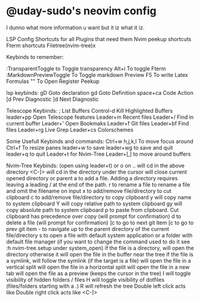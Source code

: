# @uday-sudo's neovim config

I dunno what more information u want but it iz what it iz.

LSP Config
Shortcuts for all Plugins that need them
Nvim peekup shortcuts
Fterm shortcuts
Filetree(nvim-tree)x

Keybinds to remember:

:TransparentToggle                to Toggle transparency
Alt+i                             To toggle Fterm
:MarkdownPreviewToggle            To Toggle markdown Preview
F5                                To write Latex Formulas
""                                To Open Register Peekup

lsp keybinds:
    gD          Goto declaration
    gd          Goto Definition
    space+ca    Code Action
    [d          Prev Diagnostic
    ]d          Next Diagnostic

Telescope Keybinds:
    ;           List Buffers
    Control-d   Kill Highlighted Buffers
    leader+pp   Open Telescope features
    Leader+m    Recent files
    Leader+/    Find in current buffer
    Leader+'    Open Bookmaks
    Leader+f    Git files
    Leader+bf   Find files
    Leader+rg   Live Grep
    Leader+cs   Colorschemes

Some Usefull Keybinds and commands:
Ctrl+w  h,j,k,l   To move focus around
Ctrl+f  To resize panes
leader+w  to save
leader+wg to save and quit
leader+q to quit
Leader+t for Nvim-Tree
Leader+[,]   to move around buffers


Nvim-Tree Keybinds: (open using leader+t)
    <CR> or o on .. will cd in the above directory
    <C-]> will cd in the directory under the cursor
    <BS> will close current opened directory or parent
    a to add a file. Adding a directory requires leaving a leading / at the end of the path.
    r to rename a file
    <C-r> to rename a file and omit the filename on input
    x to add/remove file/directory to cut clipboard
    c to add/remove file/directory to copy clipboard
    y will copy name to system clipboard
    Y will copy relative path to system clipboard
    gy will copy absolute path to system clipboard
    p to paste from clipboard. Cut clipboard has precedence over copy (will prompt for confirmation)
    d to delete a file (will prompt for confirmation)
    ]c to go to next git item
    [c to go to prev git item
    - to navigate up to the parent directory of the current file/directory
    s to open a file with default system application or a folder with default file manager (if you want to change the command used to do it see :h nvim-tree.setup under system_open)
    if the file is a directory, <CR> will open the directory otherwise it will open the file in the buffer near the tree
    if the file is a symlink, <CR> will follow the symlink (if the target is a file)
    <C-v> will open the file in a vertical split
    <C-x> will open the file in a horizontal split
    <C-t> will open the file in a new tab
    <Tab> will open the file as a preview (keeps the cursor in the tree)
    I will toggle visibility of hidden folders / files
    H will toggle visibility of dotfiles (files/folders starting with a .)
    R will refresh the tree
    Double left click acts like <CR>
    Double right click acts like <C-]>

